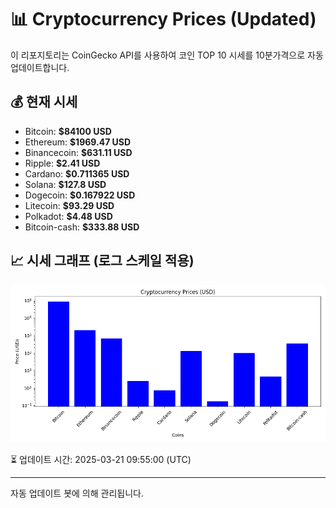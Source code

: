 
# 📊 Cryptocurrency Prices (Updated)

이 리포지토리는 CoinGecko API를 사용하여 코인 TOP 10 시세를 10분가격으로 자동 업데이트합니다.

## 💰 현재 시세
- Bitcoin: **$84100 USD**
- Ethereum: **$1969.47 USD**
- Binancecoin: **$631.11 USD**
- Ripple: **$2.41 USD**
- Cardano: **$0.711365 USD**
- Solana: **$127.8 USD**
- Dogecoin: **$0.167922 USD**
- Litecoin: **$93.29 USD**
- Polkadot: **$4.48 USD**
- Bitcoin-cash: **$333.88 USD**

## 📈 시세 그래프 (로그 스케일 적용)
![Crypto Prices](crypto_prices.png)

⏳ 업데이트 시간: 2025-03-21 09:55:00 (UTC)

---
자동 업데이트 봇에 의해 관리됩니다.
